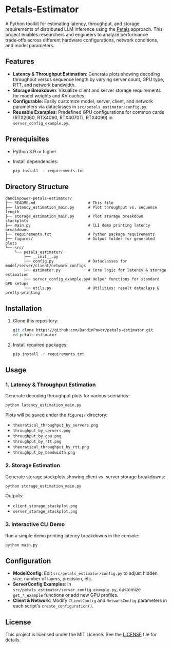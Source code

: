 # Petals-Estimator

A Python toolkit for estimating latency, throughput, and storage requirements of distributed LLM inference using the [Petals](https://github.com/bigscience-workshop/petals/) approach. This project enables researchers and engineers to analyze performance trade‑offs across different hardware configurations, network conditions, and model parameters.

## Features

* **Latency & Throughput Estimation**: Generate plots showing decoding throughput versus sequence length by varying server count, GPU type, RTT, and network bandwidth.
* **Storage Breakdown**: Visualize client and server storage requirements for model weights and KV caches.
* **Configurable**: Easily customize model, server, client, and network parameters via dataclasses in `src/petals_estimator/config.py`.
* **Reusable Examples**: Predefined GPU configurations for common cards (RTX2060, RTX4060, RTX4070Ti, RTX4090) in `server_config_example.py`.

## Prerequisites

* Python 3.9 or higher
* Install dependencies:

  ```bash
  pip install -r requirements.txt
  ```

## Directory Structure

```plaintext
dandinpower-petals-estimator/
├── README.md                       # This file
├── latency_estimation_main.py      # Plot throughput vs. sequence length
├── storage_estimation_main.py      # Plot storage breakdown stackplots
├── main.py                         # CLI demo printing latency breakdowns
├── requirements.txt                # Python package requirements
├── figures/                        # Output folder for generated plots
└── src/
    └── petals_estimator/
        ├── __init__.py
        ├── config.py               # Dataclasses for model/server/client/network configs
        ├── estimator.py            # Core logic for latency & storage estimation
        ├── server_config_example.py# Helper functions for standard GPU setups
        └── utils.py                # Utilities: result dataclass & pretty-printing
```

## Installation

1. Clone this repository:

   ```bash
   git clone https://github.com/DandinPower/petals-estimator.git
   cd petals-estimator
   ```
2. Install required packages:

   ```bash
   pip install -r requirements.txt
   ```

## Usage

### 1. Latency & Throughput Estimation

Generate decoding throughput plots for various scenarios:

```bash
python latency_estimation_main.py
```

Plots will be saved under the `figures/` directory:

* `theoratical_throughput_by_servers.png`
* `throughput_by_servers.png`
* `throughput_by_gpu.png`
* `throughput_by_rtt.png`
* `theoratical_throughput_by_rtt.png`
* `throughput_by_bandwidth.png`

### 2. Storage Estimation

Generate storage stackplots showing client vs. server storage breakdowns:

```bash
python storage_estimation_main.py
```

Outputs:

* `client_storage_stackplot.png`
* `server_storage_stackplot.png`

### 3. Interactive CLI Demo

Run a simple demo printing latency breakdowns in the console:

```bash
python main.py
```

## Configuration

* **ModelConfig**: Edit `src/petals_estimator/config.py` to adjust hidden size, number of layers, precision, etc.
* **ServerConfig Examples**: In `src/petals_estimator/server_config_example.py`, customize `get_*_example` functions or add new GPU profiles.
* **Client & Network**: Modify `ClientConfig` and `NetworkConfig` parameters in each script's `create_configuration()`.

## License

This project is licensed under the MIT License. See the [LICENSE](LICENSE) file for details.
